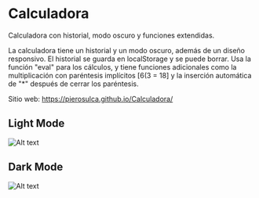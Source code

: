 # Calculadora
Calculadora con historial, modo oscuro y funciones extendidas.

La calculadora tiene un historial y un modo oscuro, además de un diseño responsivo. El historial se guarda en localStorage y se puede borrar. Usa la función "eval" para los cálculos, y tiene funciones adicionales como la multiplicación con paréntesis implícitos [6(3 = 18] y la inserción automática de "*" después de cerrar los paréntesis.

Sitio web: https://pierosulca.github.io/Calculadora/

## Light Mode
![Alt text](/CalculadoraCSS/img/lightMode.png "dos screenshots de la pagina en light mode, en una muestra la calculadora y la otra con el historial abierto")

## Dark Mode 
![Alt text](/CalculadoraCSS/img/darkMode.png "dos screenshots de la pagina en dark mode, en una muestra la calculadora y la otra con el historial abierto")